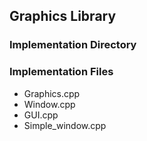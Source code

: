 ## Graphics Library
### Implementation Directory

### Implementation Files
* Graphics.cpp
* Window.cpp
* GUI.cpp
* Simple\_window.cpp
